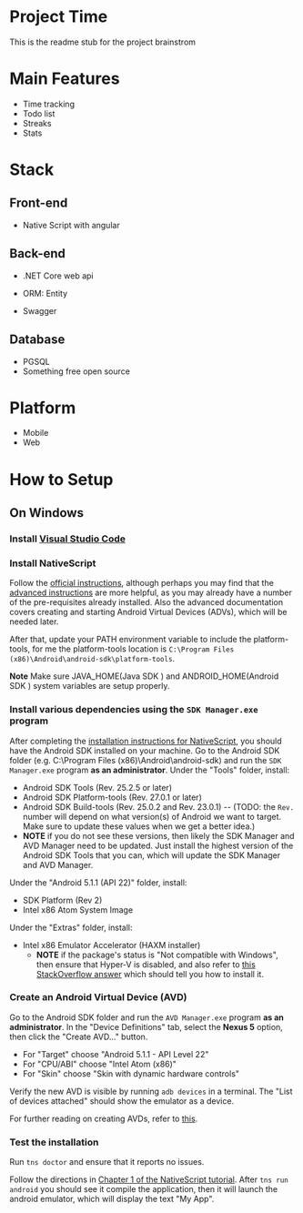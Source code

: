 # Project Time
This is the readme stub for the project brainstrom


# Main Features
* Time tracking
* Todo list
* Streaks
* Stats

# Stack
## Front-end
* Native Script with angular
## Back-end 
* .NET Core web api

* ORM: Entity
* Swagger
## Database
* PGSQL
* Something free open source

# Platform
* Mobile
* Web

# How to Setup

## On Windows
### Install [Visual Studio Code](https://code.visualstudio.com/docs/setup/windows)

### Install NativeScript
Follow the [official instructions](https://docs.nativescript.org/angular/start/quick-setup), although perhaps you may find that the [advanced instructions](https://docs.nativescript.org/angular/start/ns-setup-win) are more helpful, as you may already have a number of the pre-requisites already installed. Also the advanced documentation covers creating and starting Android Virtual Devices (ADVs), which will be needed later.

After that, update your PATH environment variable to include the platform-tools, for me the platform-tools location is `C:\Program Files (x86)\Android\android-sdk\platform-tools`.

**Note** Make sure JAVA_HOME(Java SDK ) and ANDROID_HOME(Android SDK ) system variables are setup properly.
### Install various dependencies using the `SDK Manager.exe` program
After completing the [installation instructions for NativeScript](https://docs.nativescript.org/angular/start/quick-setup), you should have the Android SDK installed on your machine. Go to the Android SDK folder (e.g. C:\Program Files (x86)\Android\android-sdk) and run the `SDK Manager.exe` program **as an administrator**.
Under the "Tools" folder, install:
- Android SDK Tools (Rev. 25.2.5 or later)
- Android SDK Platform-tools (Rev. 27.0.1 or later)
- Android SDK Build-tools (Rev. 25.0.2 and Rev. 23.0.1) -- (TODO: the `Rev.` number will depend on what version(s) of Android we want to target. Make sure to update these values when we get a better idea.)
- **NOTE** if you do not see these versions, then likely the SDK Manager and AVD Manager need to be updated. Just install the highest version of the Android SDK Tools that you can, which will update the SDK Manager and AVD Manager.

Under the "Android 5.1.1 (API 22)" folder, install:
- SDK Platform (Rev 2)
- Intel x86 Atom System Image

Under the "Extras" folder, install:
- Intel x86 Emulator Accelerator (HAXM installer)
  - **NOTE** if the package's status is "Not compatible with Windows", then ensure that Hyper-V is disabled, and also refer to [this StackOverflow answer](https://stackoverflow.com/a/41102254/747275) which should tell you how to install it.

### Create an Android Virtual Device (AVD)
Go to the Android SDK folder and run the `AVD Manager.exe` program **as an administrator**.
In the "Device Definitions" tab, select the **Nexus 5** option, then click the "Create AVD..." button.
- For "Target" choose "Android 5.1.1 - API Level 22"
- For "CPU/ABI" choose "Intel Atom (x86)"
- For "Skin" choose "Skin with dynamic hardware controls"

Verify the new AVD is visible by running `adb devices` in a terminal. The "List of devices attached" should show the emulator as a device.

For further reading on creating AVDs, refer to [this](https://developer.android.com/studio/run/managing-avds.html).

### Test the installation
Run `tns doctor` and ensure that it reports no issues.

Follow the directions in [Chapter 1 of the NativeScript tutorial](https://docs.nativescript.org/tutorial/chapter-1). After `tns run android` you should see it compile the application, then it will launch the android emulator, which will display the text "My App".

